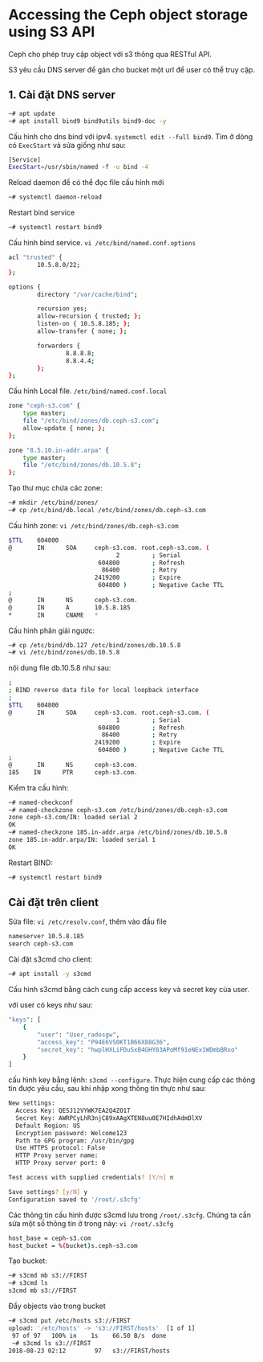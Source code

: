 # Accessing the Ceph object storage using S3 API

Ceph cho phép truy cập object với s3 thông qua RESTful API.

S3 yêu cầu DNS server để gán cho bucket một url để user có thể truy cập.

## 1. Cài đặt DNS server

```sh
~# apt update
~# apt install bind9 bind9utils bind9-doc -y
```

Cấu hình cho dns bind với ipv4. `systemctl edit --full bind9`. Tìm ở dòng có `ExecStart` và sửa giống như sau:

```sh
[Service]
ExecStart=/usr/sbin/named -f -u bind -4
```

Reload daemon để có thể đọc file cấu hình mới

```sh
~# systemctl daemon-reload
```

Restart bind service

```sh
~# systemctl restart bind9
```

Cấu hình bind service. `vi /etc/bind/named.conf.options`

```sh
acl "trusted" {
        10.5.8.0/22;
};

options {
        directory "/var/cache/bind";

        recursion yes;
        allow-recursion { trusted; };
        listen-on { 10.5.8.185; };
        allow-transfer { none; };

        forwarders {
                8.8.8.8;
                8.8.4.4;
        };
};
```

Cấu hình Local file. `/etc/bind/named.conf.local`

```sh
zone "ceph-s3.com" {
    type master;
    file "/etc/bind/zones/db.ceph-s3.com"; 
    allow-update { none; };
};

zone "8.5.10.in-addr.arpa" {
    type master;
    file "/etc/bind/zones/db.10.5.8";
};
```

Tạo thư mục chứa các zone:

```sh
~# mkdir /etc/bind/zones/
~# cp /etc/bind/db.local /etc/bind/zones/db.ceph-s3.com
```

Cấu hình zone: `vi /etc/bind/zones/db.ceph-s3.com`

```sh
$TTL    604800
@       IN      SOA     ceph-s3.com. root.ceph-s3.com. (
                              2         ; Serial
                         604800         ; Refresh
                          86400         ; Retry
                        2419200         ; Expire
                         604800 )       ; Negative Cache TTL
;
@       IN      NS      ceph-s3.com.
@       IN      A       10.5.8.185
*       IN      CNAME   *
```

Cấu hình phân giải ngược:

```sh
~# cp /etc/bind/db.127 /etc/bind/zones/db.10.5.8
~# vi /etc/bind/zones/db.10.5.8
```

nội dung file db.10.5.8 như sau:

```sh
;
; BIND reverse data file for local loopback interface
;
$TTL    604800
@       IN      SOA     ceph-s3.com. root.ceph-s3.com. (
                              1         ; Serial
                         604800         ; Refresh
                          86400         ; Retry
                        2419200         ; Expire
                         604800 )       ; Negative Cache TTL
;
@       IN      NS      ceph-s3.com.
185    IN      PTR      ceph-s3.com.
```

Kiểm tra cấu hình:

```sh
~# named-checkconf
~# named-checkzone ceph-s3.com /etc/bind/zones/db.ceph-s3.com 
zone ceph-s3.com/IN: loaded serial 2
OK
~# named-checkzone 185.in-addr.arpa /etc/bind/zones/db.10.5.8 
zone 185.in-addr.arpa/IN: loaded serial 1
OK
```

Restart BIND:

```sh
~# systemctl restart bind9
```

## Cài đặt trên client

Sửa file: `vi /etc/resolv.conf`, thêm vào đầu file

```sh
nameserver 10.5.8.185
search ceph-s3.com
```

Cài đặt s3cmd cho client:

```sh
~# apt install -y s3cmd
```

Cấu hình s3cmd bằng cách cung cấp access key và secret key của user.

với user có keys như sau:

```sh
"keys": [
    {
        "user": "User_radosgw",
        "access_key": "P94E6VS0KT1B66X88G36",
        "secret_key": "hwplHXLiFDuSxB4GHY83APoMf91eNEx1WDmbBRxo"
    }
]
```

cấu hình key bằng lệnh: `s3cmd --configure`. Thực hiện cung cấp các thông tin được yêu cầu, sau khi nhập xong thông tin thực như sau:

```sh
New settings:
  Access Key: QESJ12VYWK7EA2Q4ZO1T
  Secret Key: AWRPCyLhR3njC89xAAgXTEN8uu0E7HIdhAdmDlXV
  Default Region: US
  Encryption password: Welcome123
  Path to GPG program: /usr/bin/gpg
  Use HTTPS protocol: False
  HTTP Proxy server name: 
  HTTP Proxy server port: 0

Test access with supplied credentials? [Y/n] n

Save settings? [y/N] y
Configuration saved to '/root/.s3cfg'
```

Các thông tin cấu hình được s3cmd lưu trong `/root/.s3cfg`. Chúng ta cần sửa một số thông tin ở trong này: `vi /root/.s3cfg`

```sh
host_base = ceph-s3.com
host_bucket = %(bucket)s.ceph-s3.com
```

Tạo bucket:

```sh
~# s3cmd mb s3://FIRST
~# s3cmd ls
s3cmd mb s3://FIRST
```

Đẩy objects vào trong bucket

```sh
~# s3cmd put /etc/hosts s3://FIRST
upload: '/etc/hosts' -> 's3://FIRST/hosts'  [1 of 1]
 97 of 97   100% in    1s    66.50 B/s  done
 ~# s3cmd ls s3://FIRST
2018-08-23 02:12        97   s3://FIRST/hosts
```
